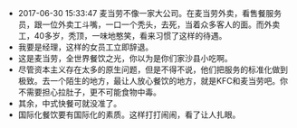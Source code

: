 - 2017-06-30 15:33:47 麦当劳不像一家大公司。在麦当劳外卖，看售餐服务员，跟一位外卖工斗嘴，一口一个秃头，去死，当着众多客人的面。而外卖工，40多岁，秃顶，一味地憨笑，看来习惯了这样的待遇。
- 我要是经理，这样的女员工立即辞退。
- 这是麦当劳，全世界餐饮之光，你以为是你们家沙县小吃啊。
- 尽管资本主义存在太多的原生问题，但是不得不说，他们把服务的标准化做到极致。去一个陌生的地方，最让人放心餐饮的地方，就是KFC和麦当劳吧。你不需要担心拉肚子，更不可能食物中毒。
- 其余，中式快餐可就没准了。
- 国际化餐饮要有国际化的素质。这样打打闹闹，看了让人扎眼。

